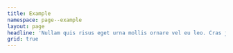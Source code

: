 ```yaml
---
title: Example
namespace: page--example
layout: page
headline: 'Nullam quis risus eget urna mollis ornare vel eu leo. Cras justo odio, dapibus ac facilisis in, egestas.'
grid: true
---
```


